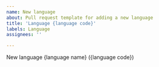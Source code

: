 ```yaml
---
name: New language
about: Pull request template for adding a new language
title: 'Language {language code}'
labels: Language
assignees: ''

---
```


New language {language name} ({language code})
